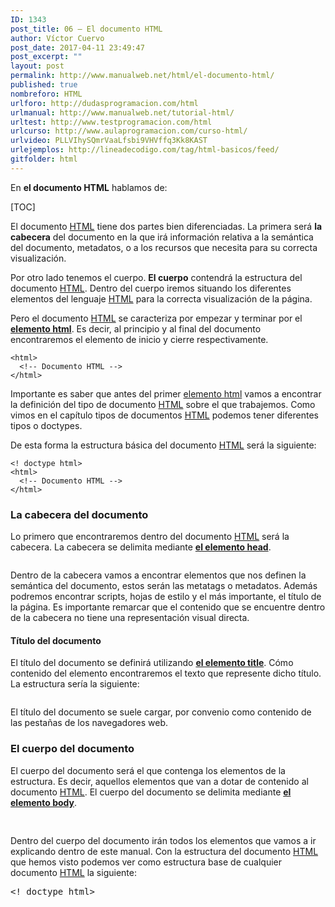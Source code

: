 ```yaml
---
ID: 1343
post_title: 06 – El documento HTML
author: Víctor Cuervo
post_date: 2017-04-11 23:49:47
post_excerpt: ""
layout: post
permalink: http://www.manualweb.net/html/el-documento-html/
published: true
nombreforo: HTML
urlforo: http://dudasprogramacion.com/html
urlmanual: http://www.manualweb.net/tutorial-html/
urltest: http://www.testprogramacion.com/html
urlcurso: http://www.aulaprogramacion.com/curso-html/
urlvideo: PLLVIhySQmrVaaLfsbi9VHVffq3Kk8KAST
urlejemplos: http://lineadecodigo.com/tag/html-basicos/feed/
gitfolder: html
---
```

En **el documento HTML** hablamos de:

[TOC]

El documento [HTML][1] tiene dos partes bien diferenciadas. La primera será **la cabecera** del documento en la que irá información relativa a la semántica del documento, metadatos, o a los recursos que necesita para su correcta visualización.

Por otro lado tenemos el cuerpo. **El cuerpo** contendrá la estructura del documento [HTML][1]. Dentro del cuerpo iremos situando los diferentes elementos del lenguaje [HTML][1] para la correcta visualización de la página.

Pero el documento [HTML][1] se caracteriza por empezar y terminar por el [**elemento html**][2]. Es decir, al principio y al final del documento encontraremos el elemento de inicio y cierre respectivamente.

```
<html>
  <!-- Documento HTML -->
</html>
```

Importante es saber que antes del primer [elemento html][2] vamos a encontrar la definición del tipo de documento [HTML][1] sobre el que trabajemos. Como vimos en el capítulo tipos de documentos [HTML][1] podemos tener diferentes tipos o doctypes.

De esta forma la estructura básica del documento [HTML][1] será la siguiente:

```
<! doctype html>
<html>
  <!-- Documento HTML -->
</html>
```

### La cabecera del documento

Lo primero que encontraremos dentro del documento [HTML][1] será la cabecera. La cabecera se delimita mediante [**el elemento head**][3].

<pre></pre>

Dentro de la cabecera vamos a encontrar elementos que nos definen la semántica del documento, estos serán las metatags o metadatos. Además podremos encontrar scripts, hojas de estilo y el más importante, el título de la página. Es importante remarcar que el contenido que se encuentre dentro de la cabecera no tiene una representación visual directa.

#### **Título del documento**

El título del documento se definirá utilizando [**el elemento title**][4]. Cómo contenido del elemento encontraremos el texto que represente dicho título. La estructura sería la siguiente:

<pre><title>
  Título del documento


</title></pre>

El título del documento se suele cargar, por convenio como contenido de las pestañas de los navegadores web.

### **El cuerpo del documento**

El cuerpo del documento será el que contenga los elementos de la estructura. Es decir, aquellos elementos que van a dotar de contenido al documento [HTML][1]. El cuerpo del documento se delimita mediante [**el elemento body**][5].

<pre><!-- Cuerpo del documento -->
</pre>

Dentro del cuerpo del documento irán todos los elementos que vamos a ir explicando dentro de este manual. Con la estructura del documento [HTML][1] que hemos visto podemos ver como estructura base de cualquier documento [HTML][1] la siguiente:

<pre>&lt;! doctype html&gt;



    <!-- Cuerpo del documento HTML -->

</pre>

 [1]: http://www.manualweb.net/tutorial-html/
 [2]: http://www.w3api.com/wiki/HTML:HTML
 [3]: http://www.w3api.com/wiki/HTML:HEAD
 [4]: http://www.w3api.com/wiki/HTML:TITLE
 [5]: http://www.w3api.com/wiki/HTML:BODY
